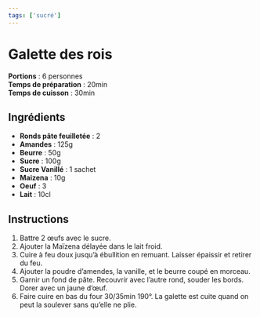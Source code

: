 ```yaml
---
tags: ['sucré']
---
```


# Galette des rois

**Portions** : 6 personnes  
**Temps de préparation** : 20min  
**Temps de cuisson** : 30min

<TagLinks />

## Ingrédients

- **Ronds pâte feuilletée** : 2
- **Amandes** : 125g
- **Beurre** : 50g
- **Sucre** : 100g
- **Sucre Vanillé** : 1 sachet
- **Maizena** : 10g
- **Oeuf** : 3
- **Lait** : 10cl

## Instructions

1. Battre 2 œufs avec le sucre.
2. Ajouter la Maïzena délayée dans le lait froid.
3. Cuire à feu doux jusqu’à ébullition en remuant. Laisser épaissir et retirer du feu.
4. Ajouter la poudre d’amendes, la vanille, et le beurre coupé en morceau.
5. Garnir un fond de pâte. Recouvrir avec l’autre rond, souder les bords. Dorer avec un jaune d’œuf.
6. Faire cuire en bas du four 30/35min 190°. La galette est cuite quand on peut la soulever sans qu’elle ne plie.